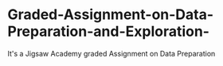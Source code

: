 # Graded-Assignment-on-Data-Preparation-and-Exploration-
It's a Jigsaw Academy graded Assignment on Data Preparation
